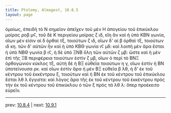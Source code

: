 ```yaml
---
title: Ptolemy, Almagest, 10.8.5
layout: page
---
```


ὁμοίως, ἐπειδὴ τὸ Ν σημεῖον ἀπεῖχεν τοῦ μὲν Η ἀπογείου τοῦ ἐπικύκλου μοίρας ροβ μϚ, τοῦ δὲ Κ περιγείου μοίρας ζ ιδ, εἴη ἂν καὶ ἡ ὑπὸ ΚΒΝ γωνία, οἵων μέν εἰσιν αἱ δ ὀρθαὶ τξ, τοιούτων ζ ιδ, οἵων δ' αἱ β ὀρθαὶ τξ, τοιούτων ιδ κη. τῶν δ' αὐτῶν ἦν καὶ ἡ ὑπὸ ΚΒΘ γωνία ιϚ μδ: καὶ λοιπὴ μὲν ἄρα ἔσται ἡ ὑπὸ ΝΒΘ γωνία β ιϚ, ἡ δὲ ὑπὸ ΞΝΒ ὅλη τῶν αὐτῶν ζ μβ: ὥστε καὶ ἡ μὲν ἐπὶ τῆς ΞΒ περιφέρεια τοιούτων ἐστὶν ζ μβ, οἵων ὁ περὶ τὸ ΒΝΞ ὀρθογώνιον κύκλος τξ, αὐτὴ δὲ ἡ ΒΞ εὐθεῖα τοιούτων η γ, οἵων ἐστὶν ἡ ΒΝ ὑποτείνουσα ρκ. καὶ οἵων ἐστὶν ἄρα ἡ μὲν ΒΞ εὐθεῖα β λθ, ἡ δ' ἐκ τοῦ κέντρου τοῦ ἐκκέντρου ξ, τοιούτων καὶ ἡ ΒΝ ἐκ τοῦ κέντρου τοῦ ἐπικύκλου ἔσται λθ λ ἔγγιστα: καὶ λόγος ἄρα τῆς ἐκ τοῦ κέντρου τοῦ ἐκκέντρου πρὸς τὴν ἐκ τοῦ κέντρου τοῦ ἐπικύκλου ὁ τῶν ξ πρὸς τὰ λθ λ: ὅπερ προέκειτο εὑρεῖν. 

---

prev: [10.8.4](../10.8.4/) | next: [10.9.1](../10.9.1/)

